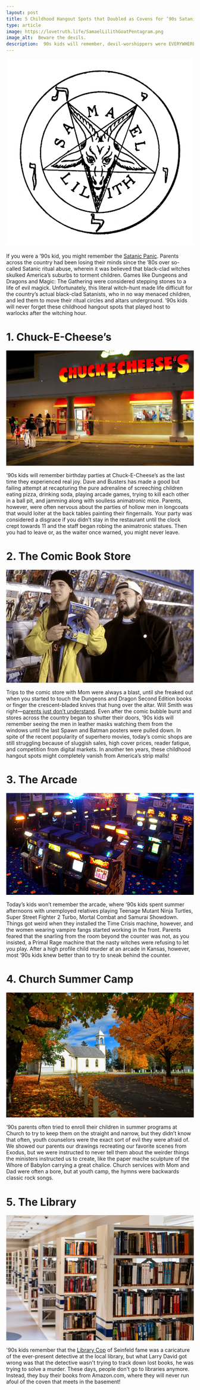 ```yaml
---
layout: post
title: 5 Childhood Hangout Spots that Doubled as Covens for ’90s Satanists
type: article
image: https://lovetruth.life/SamaelLilithGoatPentagram.png
image_alt:  Beware the devils.
description:  90s kids will remember, devil-worshippers were EVERYWHERE.
---
```


![](/images/SamaelLilithGoatPentagram.png)

If you were a ’90s kid, you might remember the [Satanic Panic](http://https://io9.gizmodo.com/a-brief-history-of-satanic-panic-in-the-1980s-1679476373).  Parents across the country had been losing their minds since the ’80s over so-called Satanic ritual abuse, wherein it was believed that black-clad witches skulked America’s suburbs to torment children.  Games like Dungeons and Dragons and Magic: The Gathering were considered stepping stones to a life of evil magick.  Unfortunately, this literal witch-hunt made life difficult for the country’s actual black-clad Satanists, who in no way menaced children, and led them to move their ritual circles and altars underground.  ’90s kids will never forget these childhood hangout spots that played host to warlocks after the witching hour.

# **1. Chuck-E-Cheese’s**
![](/images/chuckecheese.jpg)

’90s kids will remember birthday parties at Chuck-E-Cheese’s as the last time they experienced real joy. Dave and Busters has made a good but failing attempt at recapturing the pure adrenaline of screeching children eating pizza, drinking soda, playing arcade games, trying to kill each other in a ball pit, and jamming along with soulless animatronic mice.  Parents, however, were often nervous about the parties of hollow men in longcoats that would loiter at the back tables painting their fingernails.  Your party was considered a disgrace if you didn’t stay in the restaurant until the clock crept towards 11 and the staff began robing the animatronic statues.  Then you had to leave or, as the waiter once warned, you might never leave. 

# **2. The Comic Book Store**
![](/images/jayandsilentbob.png)

Trips to the comic store with Mom were always a blast, until she freaked out when you started to touch the Dungeons and Dragon Second Edition books or finger the crescent-bladed knives that hung over the altar.  Will Smith was right—[parents just don’t understand](https://www.youtube.com/watch?v=jW3PFC86UNI).  Even after the comic bubble burst and stores across the country began to shutter their doors, ’90s kids will remember seeing the men in leather masks watching them from the windows until the last Spawn and Batman posters were pulled down.  In spite of the recent popularity of superhero movies, today’s comic shops are still struggling because of sluggish sales, high cover prices, reader fatigue, and competition from digital markets.  In another ten years, these childhood hangout spots might completely vanish from America’s strip malls!  

# **3. The Arcade**
![](/images/arcade.jpg)

Today’s kids won’t remember the arcade, where ‘90s kids spent summer afternoons with unemployed relatives playing Teenage Mutant Ninja Turtles, Super Street Fighter 2 Turbo, Mortal Combat and Samurai Showdown.  Things got weird when they installed the Time Crisis machine, however, and the women wearing vampire fangs started working in the front.  Parents feared that the snarling from the room beyond the counter was not, as you insisted, a Primal Rage machine that the nasty witches were refusing to let you play.  After a high profile child murder at an arcade in Kansas, however, most ‘90s kids knew better than to try to sneak behind the counter.

# **4. Church Summer Camp**
![](/images/church.jpeg)

‘90s parents often tried to enroll their children in summer programs at Church to try to keep them on the straight and narrow, but they didn’t know that often, youth counselors were the exact sort of evil they were afraid of.  We showed our parents our drawings recreating our favorite scenes from Exodus, but we were instructed to never tell them about the weirder things the ministers instructed us to create, like the paper mache sculpture of the Whore of Babylon carrying a great chalice.  Church services with Mom and Dad were often a bore, but at youth camp, the hymns were backwards classic rock songs.

# **5. The Library**
![](/images/library.jpeg)

'90s kids remember that the [Library Cop](https://www.youtube.com/watch?v=D9tP9fI2zbE) of Seinfeld fame was a caricature of the ever-present detective at the local library, but what Larry David got wrong was that the detective wasn't trying to track down lost books, he was trying to solve a murder.  These days, people don't go to libraries anymore.  Instead, they buy their books from Amazon.com, where they will never run afoul of the coven that meets in the basement!
